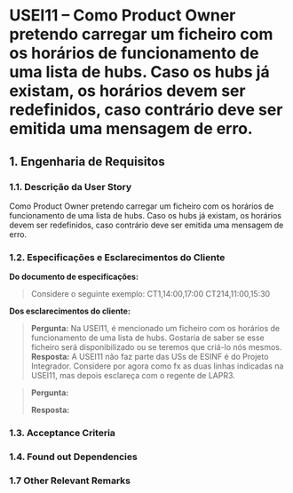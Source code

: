 # USEI11 – Como Product Owner pretendo carregar um ficheiro com os horários de funcionamento de uma lista de hubs. Caso os hubs já existam, os horários devem ser redefinidos, caso contrário deve ser emitida uma mensagem de erro.
## 1. Engenharia de Requisitos

### 1.1. Descrição da User Story

Como Product Owner pretendo carregar um ficheiro com os horários de funcionamento de uma lista de hubs. Caso os hubs já existam, os horários devem ser redefinidos, caso contrário deve ser emitida uma mensagem de erro.

### 1.2. Especificações e Esclarecimentos do Cliente

**Do documento de especificações:**

>Considere o seguinte exemplo:
CT1,14:00,17:00
CT214,11:00,15:30

**Dos esclarecimentos do cliente:**

> **Pergunta:**
>Na USEI11, é mencionado um ficheiro com os horários de funcionamento de uma lista de hubs. Gostaria de saber se esse ficheiro será disponibilizado ou se teremos que criá-lo nós mesmos.
> **Resposta:**
>A USEI11 não faz parte das USs de ESINF é do Projeto Integrador.
Considere por agora como fx as duas linhas indicadas na USEI11, mas depois esclareça com o regente de LAPR3.

> **Pergunta:**
>
> **Resposta:**

### 1.3. Acceptance Criteria


### 1.4. Found out Dependencies


### 1.7 Other Relevant Remarks

